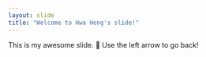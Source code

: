 ```yaml
---
layout: slide
title: "Welcome to Hwa Heng's slide!"
---
```

This is my awesome slide.  :tada:
Use the left arrow to go back!
